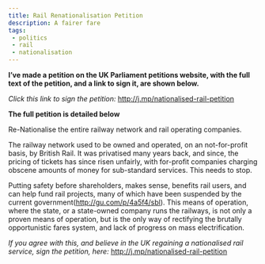 ```yaml
---
title: Rail Renationalisation Petition
description: A fairer fare
tags:
 - politics
 - rail
 - nationalisation
---
```


<div class="section-content"><div class="section-inner layoutSingleColumn"><p name="19a8" id="19a8" class="graf--p graf-after--h3"><strong class="markup--strong markup--p-strong">I’ve made a petition on the UK Parliament petitions website, with the full text of the petition, and a link to sign it, are shown below.</strong></p><p name="9c75" id="9c75" class="graf--p graf-after--p"><em class="markup--em markup--p-em">Click this link to sign the petition: </em><a href="http://j.mp/nationalised-rail-petition" data-href="http://j.mp/nationalised-rail-petition" class="markup--anchor markup--p-anchor" rel="nofollow">http://j.mp/nationalised-rail-petition</a></p><p name="61e5" id="61e5" class="graf--p graf-after--p"><strong class="markup--strong markup--p-strong">The full petition is detailed below</strong></p><p name="287a" id="287a" class="graf--p graf-after--p">Re-Nationalise the entire railway network and rail operating companies.</p><p name="8bbd" id="8bbd" class="graf--p graf-after--p">The railway network used to be owned and operated, on an not-for-profit basis, by British Rail. It was privatised many years back, and since, the pricing of tickets has since risen unfairly, with for-profit companies charging obscene amounts of money for sub-standard services. This needs to stop.</p><p name="c457" id="c457" class="graf--p graf-after--p">Putting safety before shareholders, makes sense, benefits rail users, and can help fund rail projects, many of which have been suspended by the current government(<a href="http://gu.com/p/4a5f4/sbl" data-href="http://gu.com/p/4a5f4/sbl" class="markup--anchor markup--p-anchor" rel="nofollow">http://gu.com/p/4a5f4/sbl</a>). This means of operation, where the state, or a state-owned company runs the railways, is not only a proven means of operation, but is the only way of rectifying the brutally opportunistic fares system, and lack of progress on mass electrification.</p><p name="9522" id="9522" class="graf--p graf-after--p graf--last"><em class="markup--em markup--p-em">If you agree with this, and believe in the UK regaining a nationalised rail service, sign the petition, here: </em><a href="http://j.mp/nationalised-rail-petition" data-href="http://j.mp/nationalised-rail-petition" class="markup--anchor markup--p-anchor" rel="nofollow">http://j.mp/nationalised-rail-petition</a></p></div></div>
